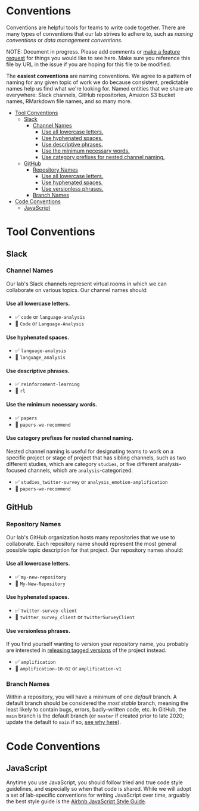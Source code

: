 # Conventions

Conventions are helpful tools for teams to write code together. There are
many types of conventions that our lab strives to adhere to, such as _naming conventions_
or _data management conventions_.

NOTE: Document in progress. Please add comments or [make a feature request](https://github.com/GoldenbergLab/lab_helper_codes/issues/new?assignees=&labels=&template=feature_request.md&title=) for things you 
would like to see here. Make sure you reference this file by URL in the
issue if you are hoping for this file to be modified.

The **easiest conventions** are naming conventions. We agree to a pattern of naming
for any given topic of work we do because consistent, predictable names help us find
what we're looking for. Named entities that we share are everywhere: Slack channels, GitHub repositories,
Amazon S3 bucket names, RMarkdown file names, and so many more.

<!-- toc -->

- [Tool Conventions](#tool-conventions)
  * [Slack](#slack)
    + [Channel Names](#channel-names)
      - [Use all lowercase letters.](#use-all-lowercase-letters)
      - [Use hyphenated spaces.](#use-hyphenated-spaces)
      - [Use descriptive phrases.](#use-descriptive-phrases)
      - [Use the minimum necessary words.](#use-the-minimum-necessary-words)
      - [Use category prefixes for nested channel naming.](#use-category-prefixes-for-nested-channel-naming)
  * [GitHub](#github)
    + [Repository Names](#repository-names)
      - [Use all lowercase letters.](#use-all-lowercase-letters-1)
      - [Use hyphenated spaces.](#use-hyphenated-spaces-1)
      - [Use versionless phrases.](#use-versionless-phrases)
    + [Branch Names](#branch-names)
- [Code Conventions](#code-conventions)
  * [JavaScript](#javascript)

<!-- tocstop -->

# Tool Conventions

## Slack

### Channel Names

Our lab's Slack channels represent virtual rooms in which we can collaborate
on various topics. Our channel names should:

#### Use all lowercase letters.

- :white_check_mark: `code` or `language-analysis`
- :no_entry_sign: `Code` or `Language-Analysis`

#### Use hyphenated spaces.

- :white_check_mark: `language-analysis`
- :no_entry_sign: `language_analysis`

#### Use descriptive phrases.

- :white_check_mark: `reinforcement-learning`
- :no_entry_sign: `rl`

#### Use the minimum necessary words.

- :white_check_mark: `papers`
- :no_entry_sign: `papers-we-recommend`

#### Use category prefixes for nested channel naming.

Nested channel naming is useful for designating teams to work on a specific
project or stage of project that has sibling channels, such as two different studies,
which are category `studies`, or five different analysis-focused channels, which are
`analysis`-categorized.

- :white_check_mark: `studies_twitter-survey` or `analysis_emotion-amplification`
- :no_entry_sign: `papers-we-recommend`


## GitHub

### Repository Names

Our lab's GitHub organization hosts many repositories that we use to collaborate. Each
repository name should represent the most general possible topic description for that
project. Our repository names should:

#### Use all lowercase letters.

- :white_check_mark: `my-new-repository`
- :no_entry_sign: `My-New-Repository`

#### Use hyphenated spaces.

- :white_check_mark: `twitter-survey-client`
- :no_entry_sign: `twitter_survey_client` or `twitterSurveyClient`

#### Use versionless phrases.

If you find yourself wanting to version your repository name, you
probably are interested in [releasing tagged versions](https://docs.github.com/en/github/administering-a-repository/managing-releases-in-a-repository)
of the project instead.

- :white_check_mark: `amplification`
- :no_entry_sign: `amplification-10-02` or `amplification-v1`

### Branch Names

Within a repository, you will have a minimum of one _default_ branch. A default
branch should be considered the _most stable_ branch, meaning the least likely to
contain bugs, errors, badly-written code, etc. In GitHub, the `main` branch is
the default branch (or `master` if created prior to late 2020; update the default
to `main` if so, [see why here](https://github.com/github/renaming)).

# Code Conventions

## JavaScript

Anytime you use JavaScript, you should follow tried and true code style guidelines,
and especially so when that code is shared. While we will adopt a set of lab-specific
conventions for writing JavaScript over time, arguably the best style guide is the
[Airbnb JavaScript Style Guide](https://airbnb.io/javascript/).
